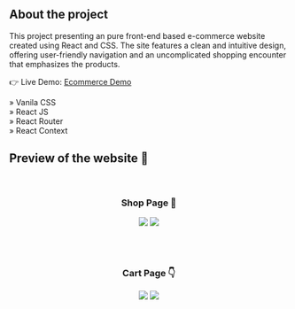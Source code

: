 <h2>About the project</h2>
<P>This project presenting an pure front-end based e-commerce website created using React and CSS. The site features a clean and intuitive design, offering user-friendly navigation and an uncomplicated shopping encounter that emphasizes the products.</p>

👉 Live Demo: <a href='https://smartshop-wenhaoyu.com/'>Ecommerce Demo</a>

» Vanila CSS <br>
» React JS <br>
» React Router <br>
» React Context <br>

<h2>Preview of the website 📸</h2>
<br>
<h3 align='center'>Shop Page 🏡</h3>

<div align='center'>
<img src='![Alt text](image.png)'/>
<img src='![Alt text](image-1.png)'/>
</div>

<br><br>
<h3 align='center'>Cart Page 👇</h3>

<div align='center'>
<img src='![Alt text](image-2.png)'/>
<img src='![Alt text](image-3.png)'/>

</div>
